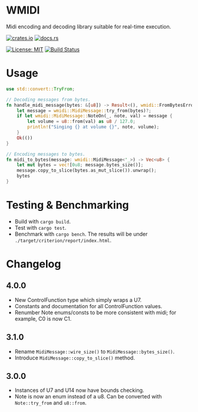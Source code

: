 # WMIDI

Midi encoding and decoding library suitable for real-time execution.

[![crates.io](https://img.shields.io/crates/v/wmidi.svg)](https://crates.io/crates/wmidi)
[![docs.rs](https://docs.rs/wmidi/badge.svg)](https://docs.rs/wmidi)

[![License: MIT](https://img.shields.io/badge/License-MIT-green.svg)](https://opensource.org/licenses/MIT)
[![Build Status](https://github.com/RustAudio/wmidi/workflows/Rust/badge.svg)](https://github.com/RustAudio/wmidi/actions?query=branch%3Amain)

# Usage

```rust
use std::convert::TryFrom;

// Decoding messages from bytes.
fn handle_midi_message(bytes: &[u8]) -> Result<(), wmidi::FromBytesError> {
    let message = wmidi::MidiMessage::try_from(bytes)?;
    if let wmidi::MidiMessage::NoteOn(_, note, val) = message {
        let volume = u8::from(val) as u8 / 127.0;
        println!("Singing {} at volume {}", note, volume);
    }
    Ok(())
}

// Encoding messages to bytes.
fn midi_to_bytes(message: wmidi::MidiMessage<'_>) -> Vec<u8> {
    let mut bytes = vec![0u8; message.bytes_size()];
    message.copy_to_slice(bytes.as_mut_slice()).unwrap();
    bytes
}
```

# Testing & Benchmarking

* Build with `cargo build`.
* Test with `cargo test`.
* Benchmark with `cargo bench`. The results will be under `./target/criterion/report/index.html`.

# Changelog

## 4.0.0

* New ControlFunction type which simply wraps a U7.
* Constants and documentation for all ControlFunction values.
* Renumber Note enums/consts to be more consistent with midi; for example, C0 is now C1.

## 3.1.0

* Rename `MidiMessage::wire_size()` to `MidiMessage::bytes_size()`.
* Introduce `MidiMessage::copy_to_slice()` method.

## 3.0.0

* Instances of U7 and U14 now have bounds checking.
* Note is now an enum instead of a u8. Can be converted with `Note::try_from` and `u8::from`.
